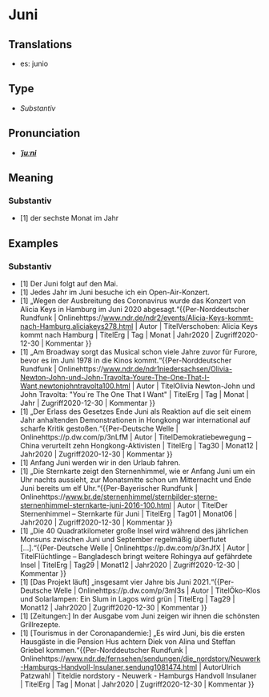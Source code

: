 # Juni
## Translations
- es: junio
## Type
- _Substantiv_
## Pronunciation
- **_[ˈjuːni](https://commons.wikimedia.org/wiki/File:De-Juni.ogg)_**
## Meaning
### Substantiv
- [1] der sechste Monat im Jahr
## Examples
### Substantiv
- [1] Der Juni folgt auf den Mai.
- [1] Jedes Jahr im Juni besuche ich ein Open-Air-Konzert.
- [1] „Wegen der Ausbreitung des Coronavirus wurde das Konzert von Alicia Keys in Hamburg im Juni 2020 abgesagt.“<ref>{{Per-Norddeutscher Rundfunk | Onlinehttps://www.ndr.de/ndr2/events/Alicia-Keys-kommt-nach-Hamburg,aliciakeys278.html | Autor | TitelVerschoben: Alicia Keys kommt nach Hamburg | TitelErg | Tag | Monat | Jahr2020 | Zugriff2020-12-30 | Kommentar }}</ref>
- [1] „Am Broadway sorgt das Musical schon viele Jahre zuvor für Furore, bevor es im Juni 1978 in die Kinos kommt.“<ref>{{Per-Norddeutscher Rundfunk | Onlinehttps://www.ndr.de/ndr1niedersachsen/Olivia-Newton-John-und-John-Travolta-Youre-The-One-That-I-Want,newtonjohntravolta100.html | Autor | TitelOlivia Newton-John und John Travolta: "You´re The One That I Want" | TitelErg | Tag | Monat | Jahr | Zugriff2020-12-30 | Kommentar }}</ref>
- [1] „Der Erlass des Gesetzes Ende Juni als Reaktion auf die seit einem Jahr anhaltenden Demonstrationen in Hongkong war international auf scharfe Kritik gestoßen.“<ref>{{Per-Deutsche Welle | Onlinehttps://p.dw.com/p/3nLfM | Autor | TitelDemokratiebewegung – China verurteilt zehn Hongkong-Aktivisten | TitelErg | Tag30 | Monat12 | Jahr2020 | Zugriff2020-12-30 | Kommentar }}</ref>
- [1] Anfang Juni werden wir in den Urlaub fahren.
- [1] „Die Sternkarte zeigt den Sternenhimmel, wie er Anfang Juni um ein Uhr nachts aussieht, zur Monatsmitte schon um Mitternacht und Ende Juni bereits um elf Uhr.“<ref>{{Per-Bayerischer Rundfunk | Onlinehttps://www.br.de/sternenhimmel/sternbilder-sterne-sternenhimmel-sternkarte-juni-2016-100.html | Autor | TitelDer Sternenhimmel – Sternkarte für Juni | TitelErg | Tag01 | Monat06 | Jahr2020 | Zugriff2020-12-30 | Kommentar }}</ref>
- [1] „Die 40 Quadratkilometer große Insel wird während des jährlichen Monsuns zwischen Juni und September regelmäßig überflutet […].“<ref>{{Per-Deutsche Welle | Onlinehttps://p.dw.com/p/3nJfX | Autor | TitelFlüchtlinge – Bangladesch bringt weitere Rohingya auf gefährdete Insel | TitelErg | Tag29 | Monat12 | Jahr2020 | Zugriff2020-12-30 | Kommentar }}</ref>
- [1] [Das Projekt läuft] „insgesamt vier Jahre bis Juni 2021.“<ref>{{Per-Deutsche Welle | Onlinehttps://p.dw.com/p/3ml3s | Autor | TitelÖko-Klos und Solarlampen: Ein Slum in Lagos wird grün | TitelErg | Tag29 | Monat12 | Jahr2020 | Zugriff2020-12-30 | Kommentar }}</ref>
- [1] [Zeitungen:] In der Ausgabe vom Juni zeigen wir ihnen die schönsten Grillrezepte.
- [1] [Tourismus in der Coronapandemie:] „Es wird Juni, bis die ersten Hausgäste in die Pension Hus achtern Diek von Alina und Steffan Griebel kommen.“<ref>{{Per-Norddeutscher Rundfunk | Onlinehttps://www.ndr.de/fernsehen/sendungen/die_nordstory/Neuwerk-Hamburgs-Handvoll-Insulaner,sendung1081474.html | AutorUlrich Patzwahl | Titeldie nordstory - Neuwerk - Hamburgs Handvoll Insulaner | TitelErg | Tag | Monat | Jahr2020 | Zugriff2020-12-30 | Kommentar }}</ref>
